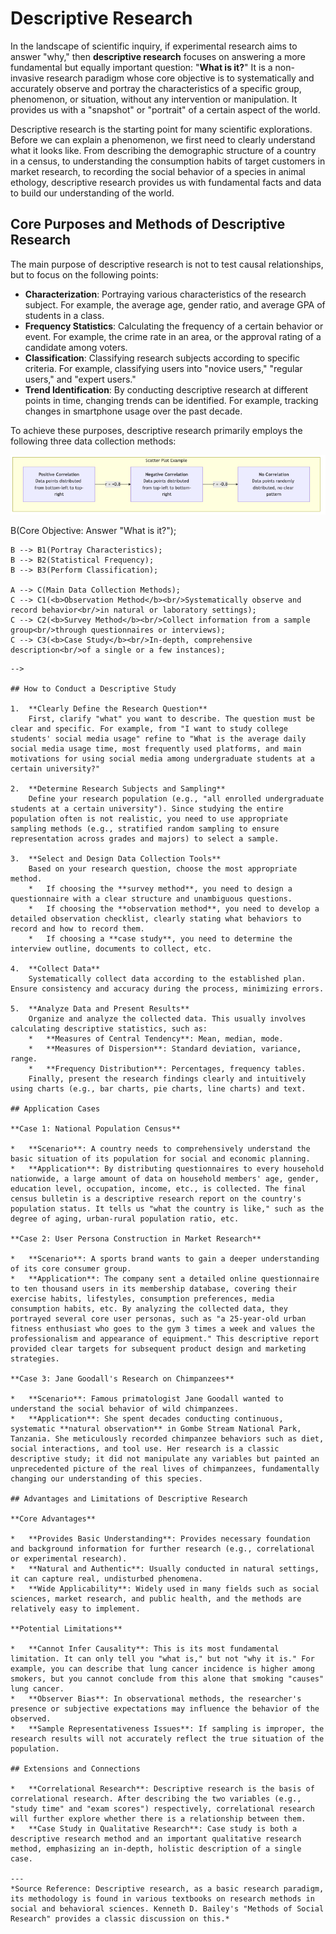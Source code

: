 # Descriptive Research

In the landscape of scientific inquiry, if experimental research aims to answer "why," then **descriptive research** focuses on answering a more fundamental but equally important question: "**What is it?**" It is a non-invasive research paradigm whose core objective is to systematically and accurately observe and portray the characteristics of a specific group, phenomenon, or situation, without any intervention or manipulation. It provides us with a "snapshot" or "portrait" of a certain aspect of the world.

Descriptive research is the starting point for many scientific explorations. Before we can explain a phenomenon, we first need to clearly understand what it looks like. From describing the demographic structure of a country in a census, to understanding the consumption habits of target customers in market research, to recording the social behavior of a species in animal ethology, descriptive research provides us with fundamental facts and data to build our understanding of the world.

## Core Purposes and Methods of Descriptive Research

The main purpose of descriptive research is not to test causal relationships, but to focus on the following points:

*   **Characterization**: Portraying various characteristics of the research subject. For example, the average age, gender ratio, and average GPA of students in a class.
*   **Frequency Statistics**: Calculating the frequency of a certain behavior or event. For example, the crime rate in an area, or the approval rating of a candidate among voters.
*   **Classification**: Classifying research subjects according to specific criteria. For example, classifying users into "novice users," "regular users," and "expert users."
*   **Trend Identification**: By conducting descriptive research at different points in time, changing trends can be identified. For example, tracking changes in smartphone usage over the past decade.

To achieve these purposes, descriptive research primarily employs the following three data collection methods:

![Descriptive Research Methods Map](./Descriptive-Research-Tutorial-en-mermaid.png)

<!--
```mermaid
graph TD
    A(Descriptive Research) --> B(Core Objective: Answer "What is it?");
    B --> B1(Portray Characteristics);
    B --> B2(Statistical Frequency);
    B --> B3(Perform Classification);

    A --> C(Main Data Collection Methods);
    C --> C1(<b>Observation Method</b><br/>Systematically observe and record behavior<br/>in natural or laboratory settings);
    C --> C2(<b>Survey Method</b><br/>Collect information from a sample group<br/>through questionnaires or interviews);
    C --> C3(<b>Case Study</b><br/>In-depth, comprehensive description<br/>of a single or a few instances);
```
-->

## How to Conduct a Descriptive Study

1.  **Clearly Define the Research Question**
    First, clarify "what" you want to describe. The question must be clear and specific. For example, from "I want to study college students' social media usage" refine to "What is the average daily social media usage time, most frequently used platforms, and main motivations for using social media among undergraduate students at a certain university?"

2.  **Determine Research Subjects and Sampling**
    Define your research population (e.g., "all enrolled undergraduate students at a certain university"). Since studying the entire population often is not realistic, you need to use appropriate sampling methods (e.g., stratified random sampling to ensure representation across grades and majors) to select a sample.

3.  **Select and Design Data Collection Tools**
    Based on your research question, choose the most appropriate method.
    *   If choosing the **survey method**, you need to design a questionnaire with a clear structure and unambiguous questions.
    *   If choosing the **observation method**, you need to develop a detailed observation checklist, clearly stating what behaviors to record and how to record them.
    *   If choosing a **case study**, you need to determine the interview outline, documents to collect, etc.

4.  **Collect Data**
    Systematically collect data according to the established plan. Ensure consistency and accuracy during the process, minimizing errors.

5.  **Analyze Data and Present Results**
    Organize and analyze the collected data. This usually involves calculating descriptive statistics, such as:
    *   **Measures of Central Tendency**: Mean, median, mode.
    *   **Measures of Dispersion**: Standard deviation, variance, range.
    *   **Frequency Distribution**: Percentages, frequency tables.
    Finally, present the research findings clearly and intuitively using charts (e.g., bar charts, pie charts, line charts) and text.

## Application Cases

**Case 1: National Population Census**

*   **Scenario**: A country needs to comprehensively understand the basic situation of its population for social and economic planning.
*   **Application**: By distributing questionnaires to every household nationwide, a large amount of data on household members' age, gender, education level, occupation, income, etc., is collected. The final census bulletin is a descriptive research report on the country's population status. It tells us "what the country is like," such as the degree of aging, urban-rural population ratio, etc.

**Case 2: User Persona Construction in Market Research**

*   **Scenario**: A sports brand wants to gain a deeper understanding of its core consumer group.
*   **Application**: The company sent a detailed online questionnaire to ten thousand users in its membership database, covering their exercise habits, lifestyles, consumption preferences, media consumption habits, etc. By analyzing the collected data, they portrayed several core user personas, such as "a 25-year-old urban fitness enthusiast who goes to the gym 3 times a week and values the professionalism and appearance of equipment." This descriptive report provided clear targets for subsequent product design and marketing strategies.

**Case 3: Jane Goodall's Research on Chimpanzees**

*   **Scenario**: Famous primatologist Jane Goodall wanted to understand the social behavior of wild chimpanzees.
*   **Application**: She spent decades conducting continuous, systematic **natural observation** in Gombe Stream National Park, Tanzania. She meticulously recorded chimpanzee behaviors such as diet, social interactions, and tool use. Her research is a classic descriptive study; it did not manipulate any variables but painted an unprecedented picture of the real lives of chimpanzees, fundamentally changing our understanding of this species.

## Advantages and Limitations of Descriptive Research

**Core Advantages**

*   **Provides Basic Understanding**: Provides necessary foundation and background information for further research (e.g., correlational or experimental research).
*   **Natural and Authentic**: Usually conducted in natural settings, it can capture real, undisturbed phenomena.
*   **Wide Applicability**: Widely used in many fields such as social sciences, market research, and public health, and the methods are relatively easy to implement.

**Potential Limitations**

*   **Cannot Infer Causality**: This is its most fundamental limitation. It can only tell you "what is," but not "why it is." For example, you can describe that lung cancer incidence is higher among smokers, but you cannot conclude from this alone that smoking "causes" lung cancer.
*   **Observer Bias**: In observational methods, the researcher's presence or subjective expectations may influence the behavior of the observed.
*   **Sample Representativeness Issues**: If sampling is improper, the research results will not accurately reflect the true situation of the population.

## Extensions and Connections

*   **Correlational Research**: Descriptive research is the basis of correlational research. After describing the two variables (e.g., "study time" and "exam scores") respectively, correlational research will further explore whether there is a relationship between them.
*   **Case Study in Qualitative Research**: Case study is both a descriptive research method and an important qualitative research method, emphasizing an in-depth, holistic description of a single case.

---
*Source Reference: Descriptive research, as a basic research paradigm, its methodology is found in various textbooks on research methods in social and behavioral sciences. Kenneth D. Bailey's "Methods of Social Research" provides a classic discussion on this.*